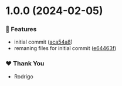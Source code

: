# 1.0.0 (2024-02-05)


### 🚀 Features

- initial commit ([aca54a8](https://github.com/underfisk/casa-sapo-scrapper/commit/aca54a8))
- remaning files for initial commit ([e64463f](https://github.com/underfisk/casa-sapo-scrapper/commit/e64463f))

### ❤️  Thank You

- Rodrigo